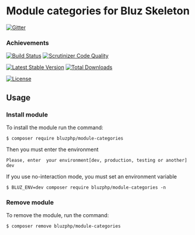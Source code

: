 # Module categories for Bluz Skeleton

[![Gitter](https://badges.gitter.im/Join%20Chat.svg)](https://gitter.im/bluzphp/main)

### Achievements

[![Build Status](https://travis-ci.org/bluzphp/module-categories.svg?branch=master)](https://travis-ci.org/bluzphp/module-categories)
[![Scrutinizer Code Quality](https://scrutinizer-ci.com/g/bluzphp/module-categories/badges/quality-score.png?b=master)](https://scrutinizer-ci.com/g/bluzphp/module-categories/?branch=master)

[![Latest Stable Version](https://poser.pugx.org/bluzphp/module-categories/v/stable)](https://packagist.org/packages/bluzphp/module-categories)
[![Total Downloads](https://poser.pugx.org/bluzphp/module-categories/downloads)](https://packagist.org/packages/bluzphp/module-categories)

[![License](https://poser.pugx.org/bluzphp/module-categories/license)](https://packagist.org/packages/bluzphp/module-categories)

Usage
-------------------------
### Install module
To install the module run the command:
  

    $ composer require bluzphp/module-categories

Then you must enter the environment


    Please, enter  your environment[dev, production, testing or another] dev



If you use no-interaction mode, you must set an environment variable
  

    $ BLUZ_ENV=dev composer require bluzphp/module-categories -n


### Remove module
To remove the module, run the command:
    

    $ composer remove bluzphp/module-categories




    
